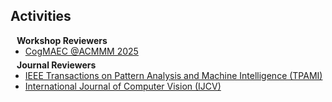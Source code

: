 ## Activities

<h4 style="margin:0 10px 0;">Workshop Reviewers</h4>

<ul style="margin:0 0 5px;">
  <li><a href="https://cogmaec.github.io/MM2025/"><autocolor>CogMAEC @ACMMM 2025</autocolor></a></li>
</ul>

<h4 style="margin:0 10px 0;">Journal Reviewers</h4>

<ul style="margin:0 0 20px;">
  <li><a href="https://www.computer.org/csdl/journal/tp"><autocolor>IEEE Transactions on Pattern Analysis and Machine Intelligence (TPAMI)</autocolor></a></li>
  <li><a href="https://www.springer.com/journal/11263"><autocolor>International Journal of Computer Vision (IJCV)</autocolor></a></li>
</ul>